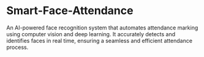 # Smart-Face-Attendance
An AI-powered face recognition system that automates attendance marking using computer vision and deep learning. It accurately detects and identifies faces in real time, ensuring a seamless and efficient attendance process.
